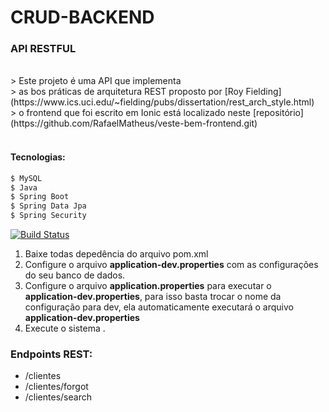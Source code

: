 # CRUD-BACKEND

### API RESTFUL

</br>
> Este projeto é uma API que implementa </br>
> as bos práticas de arquitetura REST proposto por [Roy Fielding](https://www.ics.uci.edu/~fielding/pubs/dissertation/rest_arch_style.html) </br>
> o frontend que foi escrito em Ionic está localizado neste [repositório](https://github.com/RafaelMatheus/veste-bem-frontend.git)</br>
</br>


#### Tecnologias:
```sh
$ MySQL
$ Java
$ Spring Boot
$ Spring Data Jpa
$ Spring Security
```

[![Build Status](https://travis-ci.org/joemccann/dillinger.svg?branch=master)](https://travis-ci.org/joemccann/dillinger)

1. Baixe todas depedência do arquivo pom.xml
2. Configure o arquivo **application-dev.properties** com as configurações do seu banco de dados.
3. Configure o arquivo **application.properties** para executar o **application-dev.properties**, para isso basta trocar o nome da configuração para dev, ela automaticamente executará o arquivo **application-dev.properties**
3. Execute o sistema .

### Endpoints REST:
* /clientes
* /clientes/forgot
* /clientes/search



